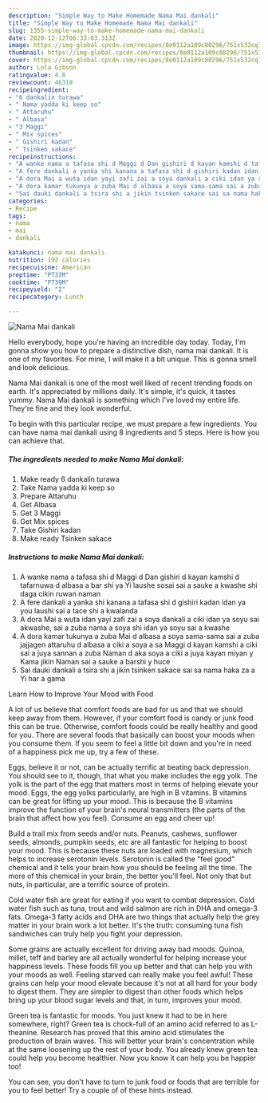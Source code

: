 ```yaml
---
description: "Simple Way to Make Homemade Nama Mai dankali"
title: "Simple Way to Make Homemade Nama Mai dankali"
slug: 1355-simple-way-to-make-homemade-nama-mai-dankali
date: 2020-12-12T06:33:03.313Z
image: https://img-global.cpcdn.com/recipes/8e0112a109c80296/751x532cq70/nama-mai-dankali-recipe-main-photo.jpg
thumbnail: https://img-global.cpcdn.com/recipes/8e0112a109c80296/751x532cq70/nama-mai-dankali-recipe-main-photo.jpg
cover: https://img-global.cpcdn.com/recipes/8e0112a109c80296/751x532cq70/nama-mai-dankali-recipe-main-photo.jpg
author: Lola Gibson
ratingvalue: 4.8
reviewcount: 46319
recipeingredient:
- "6 dankalin turawa"
- " Nama yadda ki keep so"
- " Attaruhu"
- " Albasa"
- "3 Maggi"
- " Mix spices"
- " Gishiri kadan"
- " Tsinken sakace"
recipeinstructions:
- "A wanke nama a tafasa shi d Maggi d Dan gishiri d kayan kamshi d tafarnuwa d albasa a bar shi ya Yi laushe sosai sai a sauke a kwashe shi daga cikin ruwan naman"
- "A fere dankali a yanka shi kanana a tafasa shi d gishiri kadan idan ya you laushi sai a tace shi a kwalanda"
- "A dora Mai a wuta idan yayi zafi zai a soya dankali a ciki idan ya soyu sai akwashe, sai a zuba nama a soya shi idan ya soyu sai a kwashe"
- "A dora kamar tukunya a zuba Mai d albasa a soya sama-sama sai a zuba jajjagen attaruhu d albasa a ciki a soya a sa Maggi d kayan kamshi a ciki sai a juya sannan a zuba Naman d aka soya a ciki a juya kayan miyan y Kama jikin Naman sai a sauke a barshi y huce"
- "Sai dauki dankali a tsira shi a jikin tsinken sakace sai sa nama haka za a Yi har a gama"
categories:
- Recipe
tags:
- nama
- mai
- dankali

katakunci: nama mai dankali 
nutrition: 192 calories
recipecuisine: American
preptime: "PT33M"
cooktime: "PT39M"
recipeyield: "2"
recipecategory: Lunch

---
```



![Nama Mai dankali](https://img-global.cpcdn.com/recipes/8e0112a109c80296/751x532cq70/nama-mai-dankali-recipe-main-photo.jpg)

Hello everybody, hope you're having an incredible day today. Today, I'm gonna show you how to prepare a distinctive dish, nama mai dankali. It is one of my favorites. For mine, I will make it a bit unique. This is gonna smell and look delicious.

Nama Mai dankali is one of the most well liked of recent trending foods on earth. It's appreciated by millions daily. It's simple, it's quick, it tastes yummy. Nama Mai dankali is something which I've loved my entire life. They're fine and they look wonderful.




To begin with this particular recipe, we must prepare a few ingredients. You can have nama mai dankali using 8 ingredients and 5 steps. Here is how you can achieve that.

<!--inarticleads1-->

##### The ingredients needed to make Nama Mai dankali:

1. Make ready 6 dankalin turawa
1. Take  Nama yadda ki keep so
1. Prepare  Attaruhu
1. Get  Albasa
1. Get 3 Maggi
1. Get  Mix spices
1. Take  Gishiri kadan
1. Make ready  Tsinken sakace




<!--inarticleads2-->

##### Instructions to make Nama Mai dankali:

1. A wanke nama a tafasa shi d Maggi d Dan gishiri d kayan kamshi d tafarnuwa d albasa a bar shi ya Yi laushe sosai sai a sauke a kwashe shi daga cikin ruwan naman
1. A fere dankali a yanka shi kanana a tafasa shi d gishiri kadan idan ya you laushi sai a tace shi a kwalanda
1. A dora Mai a wuta idan yayi zafi zai a soya dankali a ciki idan ya soyu sai akwashe, sai a zuba nama a soya shi idan ya soyu sai a kwashe
1. A dora kamar tukunya a zuba Mai d albasa a soya sama-sama sai a zuba jajjagen attaruhu d albasa a ciki a soya a sa Maggi d kayan kamshi a ciki sai a juya sannan a zuba Naman d aka soya a ciki a juya kayan miyan y Kama jikin Naman sai a sauke a barshi y huce
1. Sai dauki dankali a tsira shi a jikin tsinken sakace sai sa nama haka za a Yi har a gama




Learn How to Improve Your Mood with Food


A lot of us believe that comfort foods are bad for us and that we should keep away from them. However, if your comfort food is candy or junk food this can be true. Otherwise, comfort foods could be really healthy and good for you. There are several foods that basically can boost your moods when you consume them. If you seem to feel a little bit down and you're in need of a happiness pick me up, try a few of these.

Eggs, believe it or not, can be actually terrific at beating back depression. You should see to it, though, that what you make includes the egg yolk. The yolk is the part of the egg that matters most in terms of helping elevate your mood. Eggs, the egg yolks particularly, are high in B vitamins. B vitamins can be great for lifting up your mood. This is because the B vitamins improve the function of your brain's neural transmitters (the parts of the brain that affect how you feel). Consume an egg and cheer up!

Build a trail mix from seeds and/or nuts. Peanuts, cashews, sunflower seeds, almonds, pumpkin seeds, etc are all fantastic for helping to boost your mood. This is because these nuts are loaded with magnesium, which helps to increase serotonin levels. Serotonin is called the "feel good" chemical and it tells your brain how you should be feeling all the time. The more of this chemical in your brain, the better you'll feel. Not only that but nuts, in particular, are a terrific source of protein.

Cold water fish are great for eating if you want to combat depression. Cold water fish such as tuna, trout and wild salmon are rich in DHA and omega-3 fats. Omega-3 fatty acids and DHA are two things that actually help the grey matter in your brain work a lot better. It's the truth: consuming tuna fish sandwiches can truly help you fight your depression. 

Some grains are actually excellent for driving away bad moods. Quinoa, millet, teff and barley are all actually wonderful for helping increase your happiness levels. These foods fill you up better and that can help you with your moods as well. Feeling starved can really make you feel awful! These grains can help your mood elevate because it's not at all hard for your body to digest them. They are simpler to digest than other foods which helps bring up your blood sugar levels and that, in turn, improves your mood.

Green tea is fantastic for moods. You just knew it had to be in here somewhere, right? Green tea is chock-full of an amino acid referred to as L-theanine. Research has proved that this amino acid stimulates the production of brain waves. This will better your brain's concentration while at the same loosening up the rest of your body. You already knew green tea could help you become healthier. Now you know it can help you be happier too!

You can see, you don't have to turn to junk food or foods that are terrible for you to feel better! Try  a  couple of  of  these  hints  instead.

